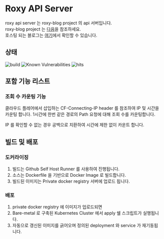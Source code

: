 # Roxy API Server 
roxy api server 는 roxy-blog project 의 api 서버입니다.  
roxy-blog project 는 [다음](https://github.com/rainbow-flavor/roxy-blog)을 참조하세요.  
호스팅 되는 블로그는 [여기](https://roxy.iro.ooo)에서 확인할 수 있습니다.

## 상태
![build](https://github.com/rainbow-flavor/roxy-api-server/actions/workflows/docker-image.yml/badge.svg)
![Known Vulnerabilities](https://snyk.io/test/github/rainbow-flavor/roxy-api-server/badge.svg)
![hits](https://img.shields.io/endpoint?logo=Fireship&url=https%3A%2F%2Fhits.dwyl.com%2Frainbow-flavor%2Froxy-api-server.json)
## 포함 기능 리스트
### 조회 수 카운팅 기능
클라우드 플레어에서 삽입하는 CF-Connecting-IP header 를 참조하여 IP 및 시간을 카운팅 합니다.
1시간에 한번 같은 경로의 Path 요청에 대해 조회 수를 카운팅합니다. 

IP 를 확인할 수 없는 경우 공백으로 치환하여 시간에 제한 없이 카운트 합니다.

## 빌드 및 배포
### 도커라이징 
1. 빌드는 Github Self Host Runner 를 사용하여 진행됩니다. 
2. 소스는 Dockerfile 을 기반으로 Docker Image 로 빌드합니다.
3. 빌드된 이미지는 Private docker registry 서버에 업로드 됩니다.

### 배포
1. private docker registry 에 이미지가 업로드되면
2. Bare-metal 로 구축된 Kubernetes Cluster 에서 apply 쉘 스크립트가 실행됩니다.
3. 자동으로 갱신된 이미지를 긁어오며 정의된 deployment 와 service 가 재기동됩니다.


